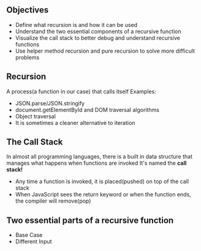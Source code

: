 ## Objectives

- Define what recursion is and how it can be used
- Understand the two essential components of a recursive function
- Visualize the call stack to better debug and understand recursive functions
- Use helper method recursion and pure recursion to solve more difficult problems


## Recursion
A process(a function in our case) that calls itself
Examples:
- JSON.parse/JSON.stringify
- document.getElementById and DOM traversal algorithms
- Object traversal
- It is sometimes a cleaner alternative to iteration

## The Call Stack
In almost all programming languages, there is a built in data structure that manages what happens when functions are invoked
It's named the **call stack!**
- Any time a function is invoked, it is placed(pushed) on top of the call stack
- When JavaScript sees the return keyword or when the function ends, the compiler will remove(pop)

## Two essential parts of a recursive function
- Base Case
- Different Input
